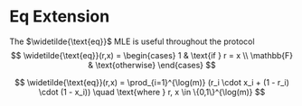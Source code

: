 # Eq Extension
The $\widetilde{\text{eq}}$ MLE is useful throughout the protocol
$$
\widetilde{\text{eq}}(r,x) = \begin{cases} 
1 & \text{if } r = x \\
\mathbb{F} & \text{otherwise}
\end{cases}
$$


$$
\widetilde{\text{eq}}(r,x) = \prod_{i=1}^{\log(m)} (r_i \cdot x_i + (1 - r_i) \cdot (1 - x_i)) \quad \text{where } r, x \in \{0,1\}^{\log(m)}
$$